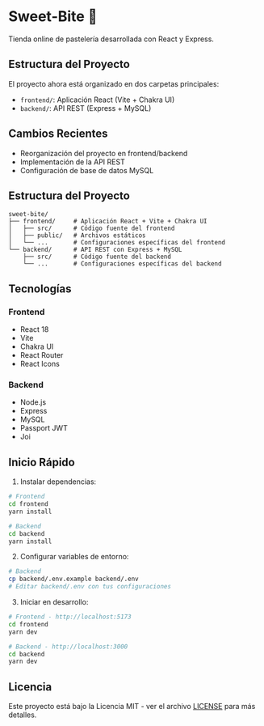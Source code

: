 # Sweet-Bite 🍰

Tienda online de pastelería desarrollada con React y Express.

## Estructura del Proyecto

El proyecto ahora está organizado en dos carpetas principales:
- `frontend/`: Aplicación React (Vite + Chakra UI)
- `backend/`: API REST (Express + MySQL)

## Cambios Recientes

- Reorganización del proyecto en frontend/backend
- Implementación de la API REST
- Configuración de base de datos MySQL

## Estructura del Proyecto

```
sweet-bite/
├── frontend/     # Aplicación React + Vite + Chakra UI
│   ├── src/      # Código fuente del frontend
│   ├── public/   # Archivos estáticos
│   └── ...       # Configuraciones específicas del frontend
└── backend/      # API REST con Express + MySQL
    ├── src/      # Código fuente del backend
    └── ...       # Configuraciones específicas del backend
```

## Tecnologías

### Frontend

- React 18
- Vite
- Chakra UI
- React Router
- React Icons

### Backend

- Node.js
- Express
- MySQL
- Passport JWT
- Joi

## Inicio Rápido

1. Instalar dependencias:

```bash
# Frontend
cd frontend
yarn install

# Backend
cd backend
yarn install
```

2. Configurar variables de entorno:

```bash
# Backend
cp backend/.env.example backend/.env
# Editar backend/.env con tus configuraciones
```

3. Iniciar en desarrollo:

```bash
# Frontend - http://localhost:5173
cd frontend
yarn dev

# Backend - http://localhost:3000
cd backend
yarn dev
```

## Licencia

Este proyecto está bajo la Licencia MIT - ver el archivo [LICENSE](LICENSE) para más detalles.
